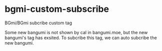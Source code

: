 # bgmi-custom-subscribe
BGmi/BGmi subcribe custom tag

Some new bangumi is not shown by cal in bangumi.moe, but the new bangumi's tag has exsited.
To subcribe this tag, we can auto subcribe the new bangumi.
